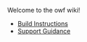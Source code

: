 Welcome to the owf wiki!

* [Build Instructions](https://github.com/ozoneplatform/owf/wiki/Build-Instructions)
* [Support Guidance](https://github.com/ozoneplatform/owf/wiki/Support-Guidance)